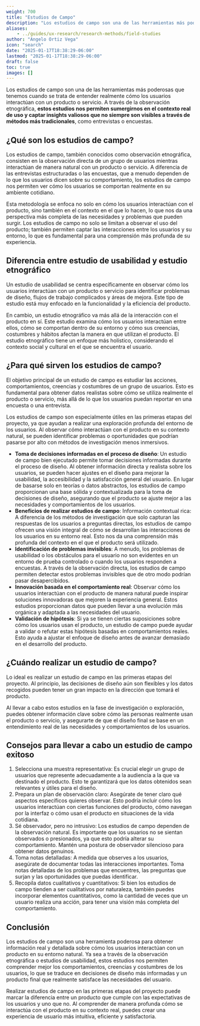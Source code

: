 ```yaml
---
weight: 700
title: "Estudios de Campo"
description: "Los estudios de campo son una de las herramientas más poderosas que tenemos cuando se trata de entender realmente cómo los usuarios interactúan con un producto o servicio. A través de la observación etnográfica, estos estudios nos permiten sumergirnos en el contexto real de uso y captar insights valiosos que no siempre son visibles a través de métodos más tradicionales, como entrevistas o encuestas."
aliases:
    - ../guides/ux-research/research-methods/field-studies
author: "Angelo Ortiz Vega"
icon: "search"
date: "2025-01-17T18:38:29-06:00"
lastmod: "2025-01-17T18:38:29-06:00"
draft: false
toc: true
images: []
---
```



Los estudios de campo son una de las herramientas más poderosas que tenemos cuando se trata de entender realmente cómo los usuarios interactúan con un producto o servicio. A través de la observación etnográfica, **estos estudios nos permiten sumergirnos en el contexto real de uso y captar insights valiosos que no siempre son visibles a través de métodos más tradicionales**, como entrevistas o encuestas.

## ¿Qué son los estudios de campo?

Los estudios de campo, también conocidos como observación etnográfica, consisten en la observación directa de un grupo de usuarios mientras interactúan de manera natural con un producto o servicio. A diferencia de las entrevistas estructuradas o las encuestas, que a menudo dependen de lo que los usuarios dicen sobre su comportamiento, los estudios de campo nos permiten ver cómo los usuarios se comportan realmente en su ambiente cotidiano.

Esta metodología se enfoca no solo en cómo los usuarios interactúan con el producto, sino también en el contexto en el que lo hacen, lo que nos da una perspectiva más completa de las necesidades y problemas que pueden surgir. Los estudios de campo no solo se limitan a observar el uso del producto; también permiten captar las interacciones entre los usuarios y su entorno, lo que es fundamental para una comprensión más profunda de su experiencia.

## Diferencia entre estudio de usabilidad y estudio etnográfico

Un estudio de usabilidad se centra específicamente en observar cómo los usuarios interactúan con un producto o servicio para identificar problemas de diseño, flujos de trabajo complicados y áreas de mejora. Este tipo de estudio está muy enfocado en la funcionalidad y la eficiencia del producto.

En cambio, un estudio etnográfico va más allá de la interacción con el producto en sí. Este estudio examina cómo los usuarios interactúan entre ellos, cómo se comportan dentro de su entorno y cómo sus creencias, costumbres y hábitos afectan la manera en que utilizan el producto. El estudio etnográfico tiene un enfoque más holístico, considerando el contexto social y cultural en el que se encuentra el usuario.

## ¿Para qué sirven los estudios de campo?

El objetivo principal de un estudio de campo es estudiar las acciones, comportamientos, creencias y costumbres de un grupo de usuarios. Esto es fundamental para obtener datos realistas sobre cómo se utiliza realmente el producto o servicio, más allá de lo que los usuarios puedan reportar en una encuesta o una entrevista.

Los estudios de campo son especialmente útiles en las primeras etapas del proyecto, ya que ayudan a realizar una exploración profunda del entorno de los usuarios. Al observar cómo interactúan con el producto en su contexto natural, se pueden identificar problemas o oportunidades que podrían pasarse por alto con métodos de investigación menos inmersivos.

- **Toma de decisiones informadas en el proceso de diseño**: Un estudio de campo bien ejecutado permite tomar decisiones informadas durante el proceso de diseño. Al obtener información directa y realista sobre los usuarios, se pueden hacer ajustes en el diseño para mejorar la usabilidad, la accesibilidad y la satisfacción general del usuario. En lugar de basarse solo en teorías o datos abstractos, los estudios de campo proporcionan una base sólida y contextualizada para la toma de decisiones de diseño, asegurando que el producto se ajuste mejor a las necesidades y comportamientos de los usuarios.
- **Beneficios de realizar estudios de campo**: Información contextual rica: A diferencia de los métodos de investigación que solo capturan las respuestas de los usuarios a preguntas directas, los estudios de campo ofrecen una visión integral de cómo se desarrollan las interacciones de los usuarios en su entorno real. Esto nos da una comprensión más profunda del contexto en el que el producto será utilizado.
- **Identificación de problemas invisibles**: A menudo, los problemas de usabilidad o los obstáculos para el usuario no son evidentes en un entorno de prueba controlado o cuando los usuarios responden a encuestas. A través de la observación directa, los estudios de campo permiten detectar estos problemas invisibles que de otro modo podrían pasar desapercibidos.
- **Innovación basada en el comportamiento real**: Observar cómo los usuarios interactúan con el producto de manera natural puede inspirar soluciones innovadoras que mejoren la experiencia general. Estos estudios proporcionan datos que pueden llevar a una evolución más orgánica y adaptada a las necesidades del usuario.
- **Validación de hipótesis**: Si ya se tienen ciertas suposiciones sobre cómo los usuarios usan el producto, un estudio de campo puede ayudar a validar o refutar estas hipótesis basadas en comportamientos reales. Esto ayuda a ajustar el enfoque de diseño antes de avanzar demasiado en el desarrollo del producto.

## ¿Cuándo realizar un estudio de campo?

Lo ideal es realizar un estudio de campo en las primeras etapas del proyecto. Al principio, las decisiones de diseño aún son flexibles y los datos recogidos pueden tener un gran impacto en la dirección que tomará el producto.

Al llevar a cabo estos estudios en la fase de investigación o exploración, puedes obtener información clave sobre cómo las personas realmente usan el producto o servicio, y asegurarte de que el diseño final se base en un entendimiento real de las necesidades y comportamientos de los usuarios.

## Consejos para llevar a cabo un estudio de campo exitoso

1. Selecciona una muestra representativa: Es crucial elegir un grupo de usuarios que represente adecuadamente a la audiencia a la que va destinado el producto. Esto te garantizará que los datos obtenidos sean relevantes y útiles para el diseño.
2. Prepara un plan de observación claro: Asegúrate de tener claro qué aspectos específicos quieres observar. Esto podría incluir cómo los usuarios interactúan con ciertas funciones del producto, cómo navegan por la interfaz o cómo usan el producto en situaciones de la vida cotidiana.
3. Sé observador, pero no intrusivo: Los estudios de campo dependen de la observación natural. Es importante que los usuarios no se sientan observados o presionados, ya que esto podría alterar su comportamiento. Mantén una postura de observador silencioso para obtener datos genuinos.
4. Toma notas detalladas: A medida que observes a los usuarios, asegúrate de documentar todas las interacciones importantes. Toma notas detalladas de los problemas que encuentres, las preguntas que surjan y las oportunidades que puedas identificar.
5. Recopila datos cualitativos y cuantitativos: Si bien los estudios de campo tienden a ser cualitativos por naturaleza, también puedes incorporar elementos cuantitativos, como la cantidad de veces que un usuario realiza una acción, para tener una visión más completa del comportamiento.

## Conclusión

Los estudios de campo son una herramienta poderosa para obtener información real y detallada sobre cómo los usuarios interactúan con un producto en su entorno natural. Ya sea a través de la observación etnográfica o estudios de usabilidad, estos estudios nos permiten comprender mejor los comportamientos, creencias y costumbres de los usuarios, lo que se traduce en decisiones de diseño más informadas y un producto final que realmente satisface las necesidades del usuario.

Realizar estudios de campo en las primeras etapas del proyecto puede marcar la diferencia entre un producto que cumple con las expectativas de los usuarios y uno que no. Al comprender de manera profunda cómo se interactúa con el producto en su contexto real, puedes crear una experiencia de usuario más intuitiva, eficiente y satisfactoria.